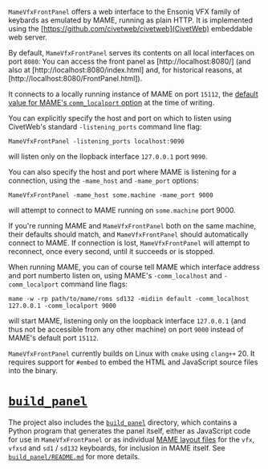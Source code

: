 `MameVfxFrontPanel` offers a web interface to the Ensoniq VFX family of keybards as emulated by MAME, running
as plain HTTP. It is implemented using the [https://github.com/civetweb/civetweb](CivetWeb) embeddable
web server.

By default, `MameVfxFrontPanel` serves its contents on all local interfaces on port `8080`: You can access the front panel as
[http://localhost:8080/] (and also at [http://localhost:8080/index.html] and, for historical reasons, at
[http://localhost:8080/FrontPanel.html]).

It connects to a locally running instance of MAME on port `15112`, the [default value for MAME's `comm_localport` option](https://github.com/mamedev/mame/blob/b6df5c4970f9704449ca1c94310c30e4e6d3bc6a/src/emu/emuopts.cpp#L192) at the time of writing.

You can explicitly specify the host and port on which to listen using CivetWeb's standard `-listening_ports` command line flag:

```MameVfxFrontPanel -listening_ports localhost:9090```

will listen only on the llopback interface `127.0.0.1` port `9090`.

You can also specify the host and port where MAME is listening for a connection, using the `-mame_host` and `-mame_port` options:

```MameVfxFrontPanel -mame_host some.machine -mame_port 9000```

will attempt to connect to MAME running on `some.machine` port 9000.

If you're running MAME and `MameVfxFrontPanel` both on the same machine, their defaults should match,
and `MameVfxFrontPanel` should automatically connect to MAME. If connection is lost, `MameVfxFrontPanel`
will attempt to reconnect, once every second, until it succeeds or is stopped.


When running MAME, you can of course tell MAME which interface address and port numberto listen on, using MAME's `-comm_localhost` and `-comm_localport` command line flags:

```mame -w -rp path/to/mame/roms sd132 -midiin default -comm_localhost 127.0.0.1 -comm_localport 9000```

will start MAME, listening only on the loopback interface `127.0.0.1` (and thus not be accessible from any other machine) on port `9000` instead of MAME's default port `15112`.


`MameVfxFrontPanel` currently builds on Linux with `cmake` using `clang++` 20. It requires support for `#embed` to embed the HTML and JavaScript source files into the binary.

# [`build_panel`](build_panel)

The project also includes the [`build_panel`](build_panel) directory, which contains a Python program that generates the panel itself, either as JavaScript code for use in `MameVfxFrontPanel` or as individual [MAME layout files](https://docs.mamedev.org/techspecs/layout_files.html) for the `vfx`, `vfxsd` and `sd1` / `sd132` keyboards, for inclusion in MAME itself. See [`build_panel/README.md`](build_panel/README.md) for more details.

